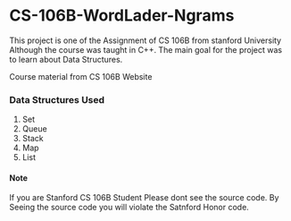 # CS-106B-WordLader-Ngrams

This project is one of the Assignment of CS 106B from stanford University
Although the course was taught in C++. The main goal for the project was
to learn about Data Structures.

Course material from CS 106B Website

### Data Structures Used
1. Set
2. Queue
3. Stack
4. Map
5. List

#### Note
If you are Stanford CS 106B Student Please dont see the source code.
By Seeing the source code you will violate the Satnford Honor code.
